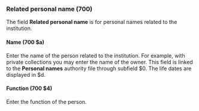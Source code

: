 ### Related personal name (700)

The field **Related personal name** is for personal names related to the institution.

#### Name (700 $a)

Enter the name of the person related to the institution. For example, with private collections you may enter the name of the owner. This field is linked to the **Personal names** authority file through subfield $0. The life dates are displayed in $d.

#### Function (700 $4)

Enter the function of the person.
